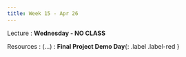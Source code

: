 ```yaml
---
title: Week 15 - Apr 26
---
```


Lecture
: **Wednesday - NO CLASS**

Resources
: (...)
  : **Final Project Demo Day**{: .label .label-red }


